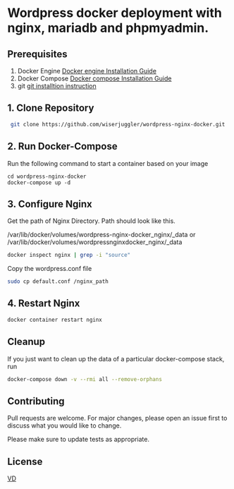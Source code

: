 # Wordpress docker deployment with nginx, mariadb and phpmyadmin.

## Prerequisites

1. Docker Engine
[Docker engine Installation Guide](https://docs.docker.com/engine/install/)
2. Docker Compose
[Docker compose Installation Guide](https://docs.docker.com/compose/install/)
3. git
[git installtion instruction](https://git-scm.com/book/en/v2/Getting-Started-Installing-Git)
 
## 1. Clone Repository
```bash
 git clone https://github.com/wiserjuggler/wordpress-nginx-docker.git
 ```
## 2. Run Docker-Compose
Run the following command to start a container based on your image
```docker
cd wordpress-nginx-docker
docker-compose up -d
```
## 3. Configure Nginx

Get the path of Nginx Directory. Path should look like this.

/var/lib/docker/volumes/wordpress-nginx-docker_nginx/_data or /var/lib/docker/volumes/wordpressnginxdocker_nginx/_data

```bash
docker inspect nginx | grep -i "source"
```
Copy the wordpress.conf file
```bash
sudo cp default.conf /nginx_path
```
## 4. Restart Nginx 
```bash
docker container restart nginx 
```

## Cleanup 
If you just want to clean up the data of a particular docker-compose stack, run

```bash
docker-compose down -v --rmi all --remove-orphans 
```

## Contributing
Pull requests are welcome. For major changes, please open an issue first to discuss what you would like to change.

Please make sure to update tests as appropriate.

## License
[VD](https://github.com/varundhiman)
